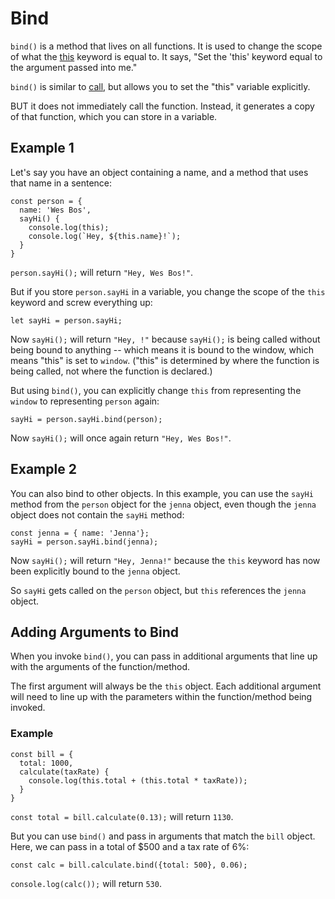 # Bind

`bind()` is a method that lives on all functions.  It is used to change the scope of what the [this](https://github.com/toddcf/code-snippets/blob/master/javascript/reserved-words/keywords/this.md) keyword is equal to.  It says, "Set the 'this' keyword equal to the argument passed into me."

`bind()` is similar to [call](https://github.com/toddcf/code-snippets/blob/master/javascript/objects/functions/methods/call.md), but allows you to set the "this" variable explicitly.

BUT it does not immediately call the function.  Instead, it generates a copy of that function, which you can store in a variable.


## Example 1

Let's say you have an object containing a name, and a method that uses that name in a sentence:

```
const person = {
  name: 'Wes Bos',
  sayHi() {
    console.log(this);
    console.log(`Hey, ${this.name}!`);
  }
}
```

`person.sayHi();` will return `"Hey, Wes Bos!"`.

But if you store `person.sayHi` in a variable, you change the scope of the `this` keyword and screw everything up:

```
let sayHi = person.sayHi;
```

Now `sayHi();` will return `"Hey, !"` because `sayHi();` is being called without being bound to anything -- which means it is bound to the window, which means "this" is set to `window`.  ("this" is determined by where the function is being called, not where the function is declared.)

But using `bind()`, you can explicitly change `this` from representing the `window` to representing `person` again:

```
sayHi = person.sayHi.bind(person);
```

Now `sayHi();` will once again return `"Hey, Wes Bos!"`.


## Example 2

You can also bind to other objects.  In this example, you can use the `sayHi` method from the `person` object for the `jenna` object, even though the `jenna` object does not contain the `sayHi` method:

```
const jenna = { name: 'Jenna'};
sayHi = person.sayHi.bind(jenna);
```

Now `sayHi();` will return `"Hey, Jenna!"` because the `this` keyword has now been explicitly bound to the `jenna` object.

So `sayHi` gets called on the `person` object, but `this` references the `jenna` object.


## Adding Arguments to Bind

When you invoke `bind()`, you can pass in additional arguments that line up with the arguments of the function/method.

The first argument will always be the `this` object.  Each additional argument will need to line up with the parameters within the function/method being invoked.


### Example

```
const bill = {
  total: 1000,
  calculate(taxRate) {
    console.log(this.total + (this.total * taxRate));
  }
}
```

`const total = bill.calculate(0.13);` will return `1130`.

But you can use `bind()` and pass in arguments that match the `bill` object.  Here, we can pass in a total of $500 and a tax rate of 6%:

```
const calc = bill.calculate.bind({total: 500}, 0.06);
```

`console.log(calc());` will return `530`.